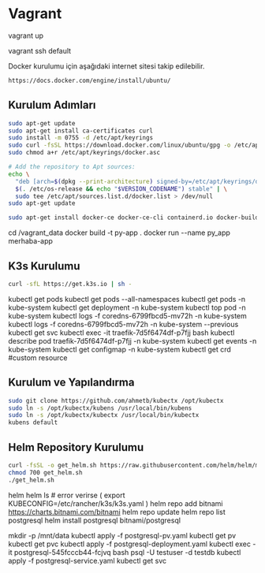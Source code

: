 # Vagrant
vagrant up

vagrant ssh default

Docker kurulumu için aşağıdaki internet sitesi takip edilebilir.

```bash
https://docs.docker.com/engine/install/ubuntu/
```

## Kurulum Adımları

```bash
sudo apt-get update
sudo apt-get install ca-certificates curl
sudo install -m 0755 -d /etc/apt/keyrings
sudo curl -fsSL https://download.docker.com/linux/ubuntu/gpg -o /etc/apt/keyrings/docker.asc
sudo chmod a+r /etc/apt/keyrings/docker.asc

# Add the repository to Apt sources:
echo \
  "deb [arch=$(dpkg --print-architecture) signed-by=/etc/apt/keyrings/docker.asc] https://download.docker.com/linux/ubuntu \
  $(. /etc/os-release && echo "$VERSION_CODENAME") stable" | \
  sudo tee /etc/apt/sources.list.d/docker.list > /dev/null
sudo apt-get update

sudo apt-get install docker-ce docker-ce-cli containerd.io docker-buildx-plugin docker-compose-plugin
```

cd /vagrant_data
docker build -t py-app .
docker run --name py_app  merhaba-app


## K3s Kurulumu

```bash
curl -sfL https://get.k3s.io | sh -
```

kubectl get pods
kubectl get pods --all-namespaces
kubectl get pods -n kube-system
kubectl get deployment -n kube-system
kubectl top pod -n kube-system
kubectl logs -f coredns-6799fbcd5-mv72h -n kube-system
kubectl logs -f coredns-6799fbcd5-mv72h -n kube-system --previous
kubectl get svc
kubectl exec -it traefik-7d5f6474df-p7fjj bash
kubectl describe pod traefik-7d5f6474df-p7fjj -n kube-system
kubectl get events -n kube-system
kubectl get configmap -n kube-system
kubectl get crd #custom resource



## Kurulum ve Yapılandırma

```bash
sudo git clone https://github.com/ahmetb/kubectx /opt/kubectx
sudo ln -s /opt/kubectx/kubens /usr/local/bin/kubens
sudo ln -s /opt/kubectx/kubectx /usr/local/bin/kubectx
kubens default
```




## Helm Repository Kurulumu

```bash
curl -fsSL -o get_helm.sh https://raw.githubusercontent.com/helm/helm/main/scripts/get-helm-3
chmod 700 get_helm.sh
./get_helm.sh
```



helm
helm ls # error verirse ( export KUBECONFIG=/etc/rancher/k3s/k3s.yaml ) 
helm repo add bitnami https://charts.bitnami.com/bitnami
helm repo update
helm repo list postgresql
helm install postgresql bitnami/postgresql



mkdir -p /mnt/data
kubectl apply -f postgresql-pv.yaml
kubectl get pv
kubectl get pvc
kubectl apply -f postgresql-deployment.yaml
kubectl exec -it postgresql-545fcccb44-fcjvq bash
psql -U testuser -d testdb
kubectl apply -f postgresql-service.yaml
kubectl get svc

